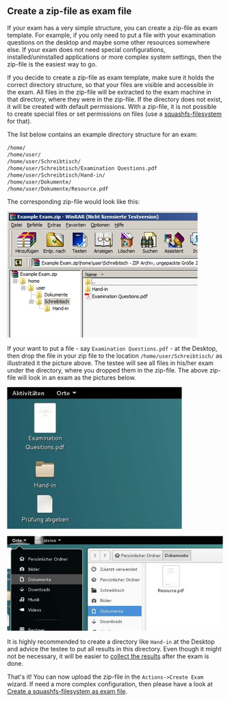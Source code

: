 ## Create a zip-file as exam file

If your exam has a very simple structure, you can create a zip-file as exam template. For example, if you only need to put a file with your examination questions on the desktop and maybe some other resources somewhere else. If your exam does not need special configurations, installed/uninstalled applications or more complex system settings, then the zip-file is the easiest way to go.

If you decide to create a zip-file as exam template, make sure it holds the correct directory structure, so that your files are visible and accessible in the exam. All files in the zip-file will be extracted to the exam machine in that directory, where they were in the zip-file. If the directory does not exist, it will be created with default permissions. With a zip-file, it is not possible to create special files or set permissions on files (use a [squashfs-filesystem](create-squashfs-exam-file.md) for that).

The list below contains an example directory structure for an exam:

    /home/
    /home/user/
    /home/user/Schreibtisch/
    /home/user/Schreibtisch/Examination Questions.pdf
    /home/user/Schreibtisch/Hand-in/
    /home/user/Dokumente/
    /home/user/Dokumente/Resource.pdf

The corresponding zip-file would look like this:

![Example zip-file](img/zipfile.jpg)

If your want to put a file - say `Examination Questions.pdf` - at the Desktop, then drop the file in your zip file to the location `/home/user/Schreibtisch/` as illustrated it the picture above. The testee will see all files in his/her exam under the directory, where you dropped them in the zip-file. The above zip-file will look in an exam as the pictures below.

![Example Desktop 1](img/desktop.jpg)

![Example Desktop 2](img/desktop2.jpg)

It is highly recommended to create a directory like `Hand-in` at the Desktop and advice the testee to put all results in this directory. Even though it might not be necessary, it will be easier to [collect the results](generate-results.md) after the exam is done.

That's it! You can now upload the zip-file in the `Actions->Create Exam` wizard. If need a more complex configuration, then please have a look at [Create a squashfs-filesystem as exam file](create-squashfs-exam-file.md).